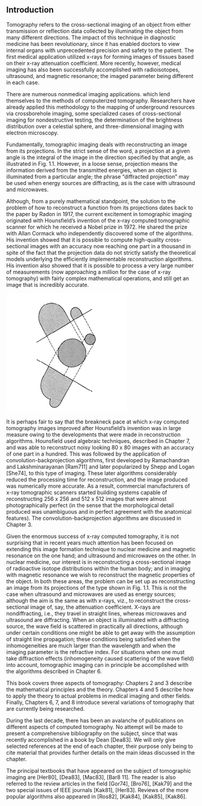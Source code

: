 Introduction
------------

  Tomography refers to the cross-sectional imaging of an object from either
transmission or reflection data collected by illuminating the object from many
different directions. The impact of this technique in diagnostic medicine has
been revolutionary, since it has enabled doctors to view internal organs with
unprecedented precision and safety to the patient. The first medical
application utilized x-rays for forming images of tissues based on their x-ray
attenuation coefficient. More recently, however, medical imaging has also been
successfully accomplished with radioisotopes, ultrasound, and magnetic
resonance; the imaged parameter being different in each case.

  There are numerous nonmedical imaging applications. which lend themselves to
the methods of computerized tomography. Researchers have already applied this
methodology to the mapping of underground resources via crossborehole imaging,
some specialized cases of cross-sectional imaging for nondestructive testing,
the determination of the brightness distribution over a celestial sphere, and
three-dimensional imaging with electron microscopy.

  Fundamentally, tomographic imaging deals with reconstructing an image from its
projections. In the strict sense of the word, a projection at a given angle is
the integral of the image in the direction specified by that angle, as
illustrated in Fig. 1.1. However, in a loose sense, projection means the
information derived from the transmitted energies, when an object is
illuminated from a particular angle; the phrase “diffracted projection” may be
used when energy sources are diffracting, as is the case with ultrasound and
microwaves.

  Although, from a purely mathematical standpoint, the solution to the problem
of how to reconstruct a function from its projections dates back to the paper
by Radon in 1917, the current excitement in tomographic imaging originated
with Hounsfield’s invention of the x-ray computed tomographic scanner for
which he received a Nobel prize in 1972. He shared the prize with Allan
Cormack who independently discovered some of the algorithms. His invention
showed that it is possible to compute high-quality cross-sectional images with
an accuracy now reaching one part in a thousand in spite of the fact that the
projection data do not strictly satisfy the theoretical models underlying the
efficiently implementable reconstruction algorithms. His invention also showed
that it is possible to process a very large number of measurements (now
approaching a million for the case of x-ray tomography) with fairly complex
mathematical operations, and still get an image that is incredibly accurate.

![Two projections are shown of an object consisting of a pair of cylinders](./figures/1-1.png "Figure 1.1")
 
  It is perhaps fair to say that the breakneck pace at which x-ray computed
tomography images improved after Hounsfield’s invention was in large measure
owing to the developments that were made in reconstruction algorithms.
Hounsfield used algebraic techniques, described in Chapter 7, and was able to
reconstruct noisy looking 80 x 80 images with an accuracy of one part in a
hundred. This was followed by the application of convolution-backprojection
algorithms, first developed by Ramachandran and Lakshminarayanan [Ram711] and
later popularized by Shepp and Logan [She74], to this type of imaging. These
later algorithms considerably reduced the processing time for reconstruction,
and the image produced was numerically more accurate. As a result, commercial
manufacturers of x-ray tomographic scanners started building systems capable
of reconstructing 256 x 256 and 512 x 512 images that were almost
photographically perfect (in the sense that the morphological detail produced
was unambiguous and in perfect agreement with the anatomical features). The
convolution-backprojection algorithms are discussed in Chapter 3.

  Given the enormous success of x-ray computed tomography, it is not surprising
that in recent years much attention has been focused on extending this image
formation technique to nuclear medicine and magnetic resonance on the one
hand; and ultrasound and microwaves on the other. In nuclear medicine, our
interest is in reconstructing a cross-sectional image of radioactive isotope
distributions within the human body; and in imaging with magnetic resonance we
wish to reconstruct the magnetic properties of the object. In both these
areas, the problem can be set up as reconstructing an image from its
projections of the type shown in Fig. 1.1. This is not the case when
ultrasound and microwaves are used as energy sources; although the  aim is the
same as with x-rays, viz., to reconstruct the cross-sectional image of, say,
the attenuation coefficient. X-rays are nondiffracting, i.e., they travel in
straight lines, whereas microwaves and ultrasound are diffracting. When an
object is illuminated with a diffracting source, the wave field is scattered
in practically all directions, although under certain conditions one might be
able to get away with the assumption of straight line propagation; these
conditions being satisfied when the inhomogeneities are much larger than the
wavelength and when the imaging parameter is the refractive index. For
situations when one must take diffraction effects (inhomogeneity caused
scattering of the wave field) into account, tomographic imaging can in
principle be accomplished with the algorithms described in Chapter 6.

  This book covers three aspects of tomography: Chapters 2 and 3 describe the
mathematical principles and the theory. Chapters 4 and 5 describe how to apply
the theory to actual problems in medical imaging and other fields. Finally,
Chapters 6, 7, and 8 introduce several variations of tomography that are
currently being researched.

  During the last decade, there has been an avalanche of publications on
different aspects of computed tomography. No attempt will be made to present a
comprehensive bibliography on the subject, since that was recently
accomplished in a book by Dean [Dea83]. We will only give selected references
at the end of each chapter, their purpose only being to cite material that
provides further details on the main ideas discussed in the chapter.

  The principal textbooks that have appeared on the subject of tomographic
imaging are [Her80], [Dea83], [Mac83], [Bar8 11]. The reader is also referred
to the review articles in the field [Gor74], [Bro76], [Kak79] and the two
special issues of IEEE journals [Kak81], [Her83]. Reviews of the more popular
algorithms also appeared in [Ros82], [Kak84], [Kak85], [Kak86].